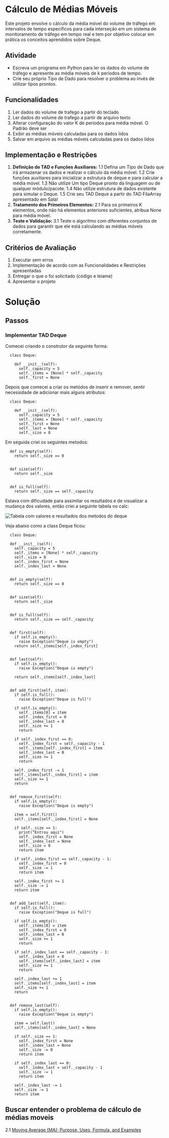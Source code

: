 # Cálculo de Médias Móveis

Este projeto envolve o cálculo da média móvel do volume de tráfego em intervalos de
tempo específicos para cada interseção em um sistema de monitoramento de tráfego
em tempo real e tem por objetivo colocar em prática os conceitos aprendidos sobre
Deque.

## Atividade

- Escreva um programa em Python para ler os dados do volume de tráfego e
apresente as média móveis de k períodos de tempo.
- Crie seu próprio Tipo de Dado para resolver o problema ao invés de utilizar tipos
prontos.

## Funcionalidades

1. Ler dados do volume de trafego a partir do teclado
2. Ler dados do volume de trafego a partir de arquivo texto
3. Alterar configuração do valor K de períodos para média móvel. O Padrão deve ser
4. Exibir as médias móveis calculadas para os dados lidos
5. Salvar em arquivo as médias móveis calculadas para os dados lidos

## Implementação e Restrições

1. **Definição do TAD e Funções Auxiliares:**
1.1 Defina um Tipo de Dado que irá armazenar os dados e realizar o cálculo da média
móvel.
1.2 Crie funções auxiliares para inicializar a estrutura de deque e para calcular a
média móvel.
1.3 Não utilize Um tipo Deque pronto da linguagem ou de qualquer módulo/pacote.
1.4 Não utilize estrutura de dados existente para simular o Deque.
1.5 Crie seu TAD Deque a partir do TAD FilaArray apresentado em Sala!
2. **Tratamento dos Primeiros Elementos:**
2.1 Para os primeiros K elementos, onde não há elementos anteriores suficientes,
atribua None para média móvel.
3. **Teste e Validação:**
3.1 Teste o algoritmo com diferentes conjuntos de dados para garantir que ele está
calculando as médias móveis corretamente.

## Critérios de Avaliação

1. Executar sem erros
2. Implementação de acordo com as Funcionalidades e Restrições apresentadas
3. Entregar o que o foi solicitado (código e leiame)
4. Apresentar o projeto

# Solução

## Passos

### Implementar TAD Deque

Comecei criando o construtor da seguinte forma:

```
  class Deque:

    def __init__(self):
      self._capacity = 5
      self._items = [None] * self._capacity
      self._first = None

```

Depois que comecei a criar os metódos de inserir e remover, sentir necessidade de adicionar mais alguns atributos:

```
  class Deque:

    def __init__(self):
      self._capacity = 5
      self._items = [None] * self._capacity
      self._first = None
      self._last = None
      self._size = 0
```

Em seguida criei os seguintes metodos:

```
  def is_empty(self):
    return self._size == 0
  
  
  def size(self):
    return self._size
  

  def is_full(self):
    return self._size == self._capacity
```
Estava com dificudade para assimilar os resultados e de visualizar a mudança dos valores, então criei a seguinte tabela no calc:

![Tabela com valores e resultados dos metodos do deque](./image/Captura%20de%20tela%202024-03-03%20150534.png)

Veja abaixo como a class Deque ficou:

```
  class Deque:

  def __init__(self):
    self._capacity = 5
    self._items = [None] * self._capacity
    self._size = 0
    self._index_first = None
    self._index_last = None

  
  def is_empty(self):
    return self._size == 0
  
  
  def size(self):
    return self._size
  

  def is_full(self):
    return self._size == self._capacity
  

  def first(self):
    if self.is_empty():
      raise Exception("Deque is empty")
    return self._items[self._index_first]
  
    
  def last(self):
    if self.is_empty():
      raise Exception("Deque is empty")

    return self._items[self._index_last]

      
  def add_first(self, item):
    if self.is_full():
      raise Exception("Deque is full")

    if self.is_empty():
      self._items[0] = item
      self._index_first = 0
      self._index_last = 0
      self._size += 1
      return

    if self._index_first == 0:
      self._index_first = self._capacity - 1
      self._items[self._index_first] = item
      self._index_last = 0
      self._size += 1
      return
    
    self._index_first -= 1
    self._items[self._index_first] = item
    self._size += 1
    return
    

  def remove_first(self):
    if self.is_empty():
      raise Exception("Deque is empty")
      
    item = self.first()
    self._items[self._index_first] = None
    
    if self._size == 1:
      print("Entrou aqui")
      self._index_first = None
      self._index_last = None
      self._size = 0
      return item
    
    if self._index_first == self._capacity - 1:
      self._index_first = 0
      self._size -= 1
      return item

    self._index_first += 1
    self._size -= 1
    return item

  
  def add_last(self, item):
    if self.is_full():
      raise Exception("Deque is full")

    if self.is_empty():
      self._items[0] = item
      self._index_first = 0
      self._index_last = 0
      self._size += 1
      return

    if self._index_last == self._capacity - 1:
      self._index_last = 0
      self._items[self._index_last] = item
      self._size += 1
      return
    
    self._index_last += 1
    self._items[self._index_last] = item
    self._size += 1
    return

  
  def remove_last(self):
    if self.is_empty():
      raise Exception("Deque is empty")
      
    item = self.last()
    self._items[self._index_last] = None
    
    if self._size == 1:
      self._index_first = None
      self._index_last = None
      self._size -= 0
      return item
    
    if self._index_last == 0:
      self._index_last = self._capacity - 1
      self._size -= 1
      return item

    self._index_last -= 1
    self._size -= 1
    return item
```


## Buscar entender o problema de cálculo de médias moveis
2.1 [Moving Average (MA): Purpose, Uses, Formula, and Examples](https://www.investopedia.com/terms/m/movingaverage.asp)
